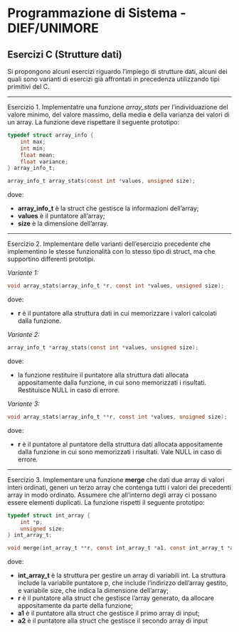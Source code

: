 ﻿# Programmazione di Sistema - DIEF/UNIMORE

## Esercizi C (Strutture dati)
Si propongono alcuni esercizi riguardo l’impiego di strutture dati, alcuni dei quali sono varianti di esercizi già affrontati in precedenza utilizzando tipi primitivi del C.

---

Esercizio 1. Implementatre una funzione *array_stats* per l’individuazione del valore minimo, del valore massimo, della media e della varianza dei valori di un array. La funzione deve rispettare il seguente prototipo:

```c
typedef struct array_info {
    int max;
    int min;
    float mean;
    float variance;
} array_info_t;

array_info_t array_stats(const int *values, unsigned size);
```

dove:

* **array_info_t** è la struct che gestisce la informazioni dell’array;
* **values** è il puntatore all’array;
* **size** è la dimensione dell’array.

---

Esercizio 2. Implementare delle varianti dell’esercizio precedente che implementino le stesse funzionalità con lo stesso tipo di struct, ma che supportino differenti prototipi.

*Variante 1:*

```c
void array_stats(array_info_t *r, const int *values, unsigned size);
```

dove:

* **r** è il puntatore alla struttura dati in cui memorizzare i valori calcolati dalla funzione.

*Variante 2:*

```c
array_info_t *array_stats(const int *values, unsigned size);
```

dove:

* la funzione restituire il puntatore alla struttura dati allocata appositamente dalla funzione, in cui
sono memorizzati i risultati. Restituisce NULL in caso di errore.

*Variante 3:*

```c
void array_stats(array_info_t **r, const int *values, unsigned size);
```

dove:

* **r** è il puntatore al puntatore della struttura dati allocata appositamente dalla funzione in cui sono
memorizzati i risultati. Vale NULL in caso di errore.

---

Esercizio 3. Implementare una funzione **merge** che dati due array di valori interi ordinati, generi un terzo array che contenga tutti i valori dei precedenti array in modo ordinato. Assumere che all’interno degli array ci possano essere elementi duplicati. La funzione rispetti il seguente prototipo:

```c
typedef struct int_array {
    int *p;
    unsigned size;
} int_array_t;

void merge(int_array_t **r, const int_array_t *a1, const int_array_t *a2);
```

dove:

* **int_array_t** è la struttura per gestire un array di variabili int. La struttura include la variabile puntatore p, che include l’indirizzo dell’array gestito, e variabile size, che indica la dimensione dell’array;
* **r** è il puntatore alla struct che gestisce l’array generato, da allocare appositamente da parte della funzione;
* **a1** è il puntatore alla struct che gestisce il primo array di input;
* **a2** è il puntatore alla struct che gestisce il secondo array di input
